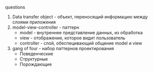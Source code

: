 

questions
1. Data transfer object - объект, переносящий информацию между слоями приложения
2. model-view-controller - паттерн
   + model - внутреннее представление данных, из обработка
   + view - отображение, которое видит пользователь
   + controller - слой, обеспецивающий общение model и view
3. gang of four - набор паттернов проектирования
   + Поведенческие
   + Структурные
   + Порождающие